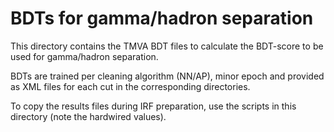 # BDTs for gamma/hadron separation

This directory contains the TMVA BDT files to calculate the BDT-score to be used for gamma/hadron separation.

BDTs are trained per cleaning algorithm (NN/AP), minor epoch and provided as XML files for each cut in the corresponding directories.

To copy the results files during IRF preparation, use the scripts in this directory (note the hardwired values).
